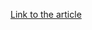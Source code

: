 [Link to the article](https://www.bleepingcomputer.com/news/security/palo-alto-networks-patches-two-firewall-zero-days-used-in-attacks/)
